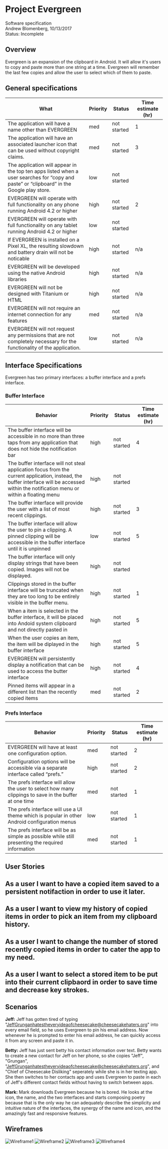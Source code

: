 # Project Evergreen
Software specification  
Andrew Blomenberg, 10/13/2017    
Status: Incomplete

## Overview
Evergreen is an expansion of the clipboard in Android. It will allow it's users to copy and paste more than one string at a time. Evergreen will remember the last few copies and allow the user to select which of them to paste.

## General specifications
| What | Priority | Status | Time estimate (hr) | 
|-|-|-|-| 
| The application will have a name other than EVERGREEN | med | not started | 1 | 
| The application will have an associated launcher icon that can be used without copyright claims. | med | not started | 3 |
| The application will appear in the top ten apps listed when a user searches for “copy and paste” or “clipboard” in the Google play store. | low | not started | | 
| EVERGREEN will operate with full functionality on any phone running Android 4.2 or higher | high | not started | 2 | 
| EVERGREEN will operate with full functionality on any tablet running Android 4.2 or higher | low | not started |  | 
| If EVERGREEN is installed on a Pixel XL, the resulting slowdown and battery drain will not be noticable | high | not started | n/a | 
| EVERGREEN will be developed using the native Android libraries | high| not started | n/a | 
| EVERGREEN will not be designed with Titanium or HTML | high | not started | n/a | 
| EVERGREEN will not require an internet connection for any features | med | not started | n/a | 
| EVERGREEN will not request any permissions that are not completely necessary for the functionality of the application. | low  | not started | n/a | 

## Interface Specifications
Evergreen has two primary interfaces: a buffer interface and a prefs interface.
### Buffer Interface
| Behavior | Priority | Status | Time estimate (hr) | 
|---------------------------------------------------------------------------------------------------------------------------------------------------------------------------------------------|----------|-------------|--------------------| 
| The buffer interface will be accessible in no more than three taps from any application that does not hide the notification bar | high | not started | 4  |
| The buffer interface will not steal application focus from the current application, instead, the buffer interface will be accessed within the notification menu or within a floating menu | high | not started | | 
| The buffer interface will provide the user with a list of most recent clippings. | high | not started | 3 | 
| The buffer interface will allow the user to pin a clipping. A pinned clipping will be accessible in the buffer interface until it is unpinned | low | not started | 5 | 
| The buffer interface will only display strings that have been copied. Images will not be displayed. | high | not started | | 
| Clippings stored in the buffer interface will be truncated when they are too long to be entirely visible in the buffer menu. | high | not started | 1 | 
| When a item is selected in the buffer interface, it will be placed into Andoid system clipboard and not directly pasted in | high | not started | 5 | 
| When the user copies an item, the item will be diplayed in the buffer interface | high | not started | 5 | 
| EVERGREEN will persistently display a notification that can be used to access the butter interface | high | not started | 4 | 
| Pinned items will appear in a different list than the recently copied items | med | not started | 2  | 

### Prefs Interface
| Behavior | Priority | Status | Time estimate (hr) | 
|-|-|-|-| 
| EVERGREEN will have at least one configuration option.| med | not started | 2 | 
| Configuration options will be accessible via a separate interface called “prefs.” | high | not started | 2 | 
| The prefs interface will allow the user to select how many clippings to save in the buffer at one time | med | not started | 1 | 
| The prefs interface will use a UI theme which is popular in other Android configuration menus | low| not started | 1 | 
| The prefs interface will be as simple as possible while still presenting the required information | med | not started | 1 | 

## User Stories
As a user I want to have a copied item saved to a persistent notifaction in order to use it later. 
------------------------------------------------------------------------------------------------------------
As a user I want to view my history of copied items in order to pick an item from my clipboard history. 
------------------------------------------------------------------------------------------------------------
As a user I want to change the number of stored recently copied items in order to cater the app to my need.
------------------------------------------------------------------------------------------------------------
As a user I want to select a stored item to be put into their current clipbaord in order to save time and decrease key strokes.
------------------------------------------------------------------------------------------------------------

## Scenarios
**Jeff:** Jeff has gotten tired of typing "JeffGrunganhatestheveryideaofcheesecake@cheesecakehaters.org" into every email field, so he uses Evergreen to pin his email address. Now whenever he is prompted to enter his email address, he can quickly access it from any screen and paste it in.

**Betty:** Jeff has just sent betty his contact information over text. Betty wants to create a new contact for Jeff on her phone, so she copies "Jeff", "Grungan", "JeffGrunganhatestheveryideaofcheesecake@cheesecakehaters.org", and "Chief of Cheesecake Disliking" seperately while she is in her texting app. She then switches to her contacts app and uses Evergreen to paste in each of Jeff's different contact fields without having to switch between apps.

**Mark:** Mark downloads Evergreen because he is bored. He looks at the icon, the name, and the two interfaces and starts composing poetry because that is the only way he can adequately describe the simplicity and intuitive nature of the interfaces, the synergy of the name and icon, and the amazingly fast and responsive features.

## Wireframes

![Wireframe1](/wireframe1.PNG)
![Wireframe2](/wireframe2.PNG)
![Wireframe3](/wireframe3.PNG)
![Wireframe4](/wireframe4.PNG)


